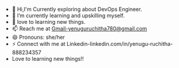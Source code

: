 - 👋 Hi,I'm Currently exploring about DevOps Engineer.
- 🌱 I’m currently learning and upskilling myself.
- 💞️ love to learning new things.
- 📫 Reach me at Gmail-yenuguruchitha780@gmail.com
- 😄 Pronouns: she/her
- ⚡ Connect with me at Linkedin-linkedin.com/in/yenugu-ruchitha-888234357
- Love to learning new things!!
